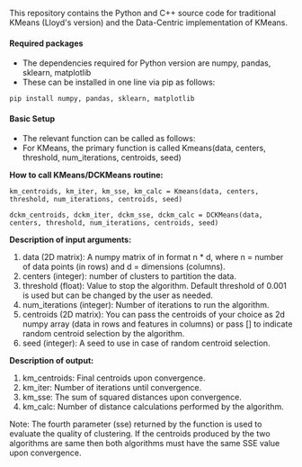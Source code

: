 This repository contains the Python and C++ source code for traditional KMeans (Lloyd's version) and the Data-Centric 
implementation of KMeans.

#### Required packages

- The dependencies required for Python version are numpy, pandas, sklearn, matplotlib
- These can be installed in one line via pip as follows:

```
pip install numpy, pandas, sklearn, matplotlib
```

#### Basic Setup

- The relevant function can be called as follows:
- For KMeans, the primary function is called Kmeans(data, centers, threshold, num_iterations, centroids, seed)

__How to call KMeans/DCKMeans routine:__

```
km_centroids, km_iter, km_sse, km_calc = Kmeans(data, centers, threshold, num_iterations, centroids, seed)

dckm_centroids, dckm_iter, dckm_sse, dckm_calc = DCKMeans(data, centers, threshold, num_iterations, centroids, seed)
```

__Description of input arguments:__

1. data (2D matrix): A numpy matrix of in format n * d, where n = number of data points (in rows) and d = dimensions (columns).
2. centers (integer): number of clusters to partition the data.
3. threshold (float): Value to stop the algorithm. Default threshold of 0.001 is used but can be changed by the user as needed.
4. num_iterations (integer): Number of iterations to run the algorithm.
5. centroids (2D matrix): You can pass the centroids of your choice as 2d numpy array (data in rows and features in columns) or pass [] to indicate random centroid selection by the algorithm.
6. seed (integer): A seed to use in case of random centroid selection.

__Description of output:__

1. km_centroids: Final centroids upon convergence.
2. km_iter: Number of iterations until convergence.
3. km_sse: The sum of squared distances upon convergence. 
4. km_calc: Number of distance calculations performed by the algorithm.

Note: The fourth parameter (sse) returned by the function is used to evaluate the quality of clustering. If the centroids produced by the two
algorithms are same then both algorithms must have the same SSE value upon convergence.
